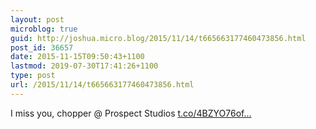 ```yaml
---
layout: post
microblog: true
guid: http://joshua.micro.blog/2015/11/14/t665663177460473856.html
post_id: 36657
date: 2015-11-15T09:50:43+1100
lastmod: 2019-07-30T17:41:26+1100
type: post
url: /2015/11/14/t665663177460473856.html
---
```

I miss you, chopper @ Prospect Studios [t.co/4BZYO76of...](https://t.co/4BZYO76ofA)

